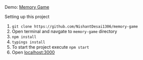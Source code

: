 Demo: [Memory Game](https://memory-game1.herokuapp.com/game)

Setting up this project

1. `git clone https://github.com/NishantDesai1306/memory-game`
2. Open terminal and navgate to `memory-game` directory
3. `npm install`
4. `typings install`
5. To start the project execute `npm start`
6. Open [localhost:3000](https://localhost:3000)
